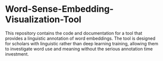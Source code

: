 # Word-Sense-Embedding-Visualization-Tool
This repository contains the code and documentation for a tool that provides a linguistic annotation of word embeddings. The tool is designed for scholars with linguistic rather than deep learning training, allowing them to investigate word use and meaning without the serious annotation time investment.

